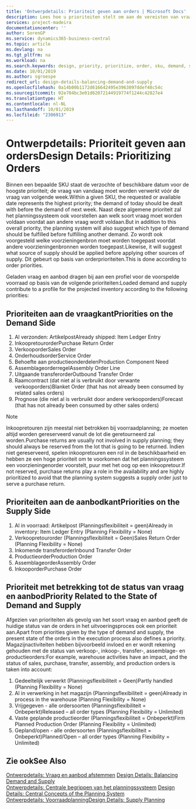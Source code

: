 ```yaml
---
title: 'Ontwerpdetails: Prioriteit geven aan orders | Microsoft Docs'
description: Lees hoe u prioriteiten stelt om aan de vereisten van vraag en aanbod te voldoen.
services: project-madeira
documentationcenter: ''
author: SorenGP
ms.service: dynamics365-business-central
ms.topic: article
ms.devlang: na
ms.tgt_pltfrm: na
ms.workload: na
ms.search.keywords: design, priority, prioritize, order, sku, demand, supply
ms.date: 10/01/2019
ms.author: sgroespe
redirect_url: design-details-balancing-demand-and-supply
ms.openlocfilehash: 0a14b00b1172d616642495e3963097ddef48c54c
ms.sourcegitcommit: 02e704bc3e01d62072144919774f1244c42827e4
ms.translationtype: HT
ms.contentlocale: nl-NL
ms.lasthandoff: 10/01/2019
ms.locfileid: "2306913"
---
```

# <a name="design-details-prioritizing-orders"></a><span data-ttu-id="7020e-103">Ontwerpdetails: Prioriteit geven aan orders</span><span class="sxs-lookup"><span data-stu-id="7020e-103">Design Details: Prioritizing Orders</span></span>
<span data-ttu-id="7020e-104">Binnen een bepaalde SKU staat de verzochte of beschikbare datum voor de hoogste prioriteit; de vraag van vandaag moet worden verwerkt vóór de vraag van volgende week.</span><span class="sxs-lookup"><span data-stu-id="7020e-104">Within a given SKU, the requested or available date represents the highest priority; the demand of today should be dealt with before the demand of next week.</span></span> <span data-ttu-id="7020e-105">Naast deze algemene prioriteit zal het planningssysteem ook voorstellen aan welk soort vraag moet worden voldaan voordat aan andere vraag wordt voldaan.</span><span class="sxs-lookup"><span data-stu-id="7020e-105">But in addition to this overall priority, the planning system will also suggest which type of demand should be fulfilled before fulfilling another demand.</span></span> <span data-ttu-id="7020e-106">Zo wordt ook voorgesteld welke voorzieningenbron moet worden toegepast voordat andere voorzieningenbronnen worden toegepast.</span><span class="sxs-lookup"><span data-stu-id="7020e-106">Likewise, it will suggest what source of supply should be applied before applying other sources of supply.</span></span> <span data-ttu-id="7020e-107">Dit gebeurt op basis van orderprioriteiten.</span><span class="sxs-lookup"><span data-stu-id="7020e-107">This is done according to order priorities.</span></span>  

<span data-ttu-id="7020e-108">Geladen vraag en aanbod dragen bij aan een profiel voor de voorspelde voorraad op basis van de volgende prioriteiten:</span><span class="sxs-lookup"><span data-stu-id="7020e-108">Loaded demand and supply contribute to a profile for the projected inventory according to the following priorities:</span></span>  

## <a name="priorities-on-the-demand-side"></a><span data-ttu-id="7020e-109">Prioriteiten aan de vraagkant</span><span class="sxs-lookup"><span data-stu-id="7020e-109">Priorities on the Demand Side</span></span>  
1. <span data-ttu-id="7020e-110">Al verzonden: Artikelpost</span><span class="sxs-lookup"><span data-stu-id="7020e-110">Already shipped: Item Ledger Entry</span></span>  
2. <span data-ttu-id="7020e-111">Inkoopretourorder</span><span class="sxs-lookup"><span data-stu-id="7020e-111">Purchase Return Order</span></span>  
3. <span data-ttu-id="7020e-112">Verkooporder</span><span class="sxs-lookup"><span data-stu-id="7020e-112">Sales Order</span></span>  
4. <span data-ttu-id="7020e-113">Onderhoudsorder</span><span class="sxs-lookup"><span data-stu-id="7020e-113">Service Order</span></span>  
5. <span data-ttu-id="7020e-114">Behoefte aan productieonderdelen</span><span class="sxs-lookup"><span data-stu-id="7020e-114">Production Component Need</span></span>  
6. <span data-ttu-id="7020e-115">Assemblageorderregel</span><span class="sxs-lookup"><span data-stu-id="7020e-115">Assembly Order Line</span></span>  
7. <span data-ttu-id="7020e-116">Uitgaande transferorder</span><span class="sxs-lookup"><span data-stu-id="7020e-116">Outbound Transfer Order</span></span>  
8. <span data-ttu-id="7020e-117">Raamcontract (dat niet al is verbruikt door verwante verkooporders)</span><span class="sxs-lookup"><span data-stu-id="7020e-117">Blanket Order (that has not already been consumed by related sales orders)</span></span>  
9. <span data-ttu-id="7020e-118">Prognose (die niet al is verbruikt door andere verkooporders)</span><span class="sxs-lookup"><span data-stu-id="7020e-118">Forecast (that has not already been consumed by other sales orders)</span></span>  

> [!NOTE]  
>  <span data-ttu-id="7020e-119">Inkoopretouren zijn meestal niet betrokken bij voorraadplanning; ze moeten altijd worden gereserveerd vanuit de lot die geretourneerd zal worden.</span><span class="sxs-lookup"><span data-stu-id="7020e-119">Purchase returns are usually not involved in supply planning; they should always be reserved from the lot that is going to be returned.</span></span> <span data-ttu-id="7020e-120">Indien niet gereserveerd, spelen inkoopretouren een rol in de beschikbaarheid en hebben ze een hoge prioriteit om te voorkomen dat het planningssysteem een voorzieningenorder voorstelt, puur met het oog op een inkoopretour.</span><span class="sxs-lookup"><span data-stu-id="7020e-120">If not reserved, purchase returns play a role in the availability and are highly prioritized to avoid that the planning system suggests a supply order just to serve a purchase return.</span></span>  

## <a name="priorities-on-the-supply-side"></a><span data-ttu-id="7020e-121">Prioriteiten aan de aanbodkant</span><span class="sxs-lookup"><span data-stu-id="7020e-121">Priorities on the Supply Side</span></span>  
1. <span data-ttu-id="7020e-122">Al in voorraad: Artikelpost (Planningsflexibiliteit = geen)</span><span class="sxs-lookup"><span data-stu-id="7020e-122">Already in inventory: Item Ledger Entry (Planning Flexibility = None)</span></span>  
2. <span data-ttu-id="7020e-123">Verkoopretourorder (Planningsflexibiliteit = Geen)</span><span class="sxs-lookup"><span data-stu-id="7020e-123">Sales Return Order (Planning Flexibility = None)</span></span>  
3. <span data-ttu-id="7020e-124">Inkomende transferorder</span><span class="sxs-lookup"><span data-stu-id="7020e-124">Inbound Transfer Order</span></span>  
4. <span data-ttu-id="7020e-125">Productieorder</span><span class="sxs-lookup"><span data-stu-id="7020e-125">Production Order</span></span>  
5. <span data-ttu-id="7020e-126">Assemblageorder</span><span class="sxs-lookup"><span data-stu-id="7020e-126">Assembly Order</span></span>  
6. <span data-ttu-id="7020e-127">Inkooporder</span><span class="sxs-lookup"><span data-stu-id="7020e-127">Purchase Order</span></span>  

## <a name="priority-related-to-the-state-of-demand-and-supply"></a><span data-ttu-id="7020e-128">Prioriteit met betrekking tot de status van vraag en aanbod</span><span class="sxs-lookup"><span data-stu-id="7020e-128">Priority Related to the State of Demand and Supply</span></span>  
<span data-ttu-id="7020e-129">Afgezien van prioriteiten als gevolg van het soort vraag en aanbod geeft de huidige status van de orders in het uitvoeringsproces ook een prioriteit aan.</span><span class="sxs-lookup"><span data-stu-id="7020e-129">Apart from priorities given by the type of demand and supply, the present state of the orders in the execution process also defines a priority.</span></span> <span data-ttu-id="7020e-130">Magazijnactiviteiten hebben bijvoorbeeld invloed en er wordt rekening gehouden met de status van verkoop-, inkoop-, transfer-, assemblage- en productieorders:</span><span class="sxs-lookup"><span data-stu-id="7020e-130">For example, warehouse activities have an impact, and the status of sales, purchase, transfer, assembly, and production orders is taken into account:</span></span>  

1. <span data-ttu-id="7020e-131">Gedeeltelijk verwerkt (Planningsflexibiliteit = Geen)</span><span class="sxs-lookup"><span data-stu-id="7020e-131">Partly handled (Planning Flexibility = None)</span></span>  
2. <span data-ttu-id="7020e-132">Al in verwerking in het magazijn (Planningsflexibiliteit = geen)</span><span class="sxs-lookup"><span data-stu-id="7020e-132">Already in process in the warehouse (Planning Flexibility = None)</span></span>  
3. <span data-ttu-id="7020e-133">Vrijgegeven - alle ordersoorten (Planningsflexibiliteit = Onbeperkt)</span><span class="sxs-lookup"><span data-stu-id="7020e-133">Released – all order types (Planning Flexibility = Unlimited)</span></span>  
4. <span data-ttu-id="7020e-134">Vaste geplande productieorder (Planningsflexibiliteit = Onbeperkt)</span><span class="sxs-lookup"><span data-stu-id="7020e-134">Firm Planned Production Order (Planning Flexibility = Unlimited)</span></span>  
5. <span data-ttu-id="7020e-135">Gepland/open - alle ordersoorten (Planningsflexibiliteit = Onbeperkt)</span><span class="sxs-lookup"><span data-stu-id="7020e-135">Planned/Open – all order types (Planning Flexibility = Unlimited)</span></span>  

## <a name="see-also"></a><span data-ttu-id="7020e-136">Zie ook</span><span class="sxs-lookup"><span data-stu-id="7020e-136">See Also</span></span>  
<span data-ttu-id="7020e-137">[Ontwerpdetails: Vraag en aanbod afstemmen](design-details-balancing-demand-and-supply.md) </span><span class="sxs-lookup"><span data-stu-id="7020e-137">[Design Details: Balancing Demand and Supply](design-details-balancing-demand-and-supply.md) </span></span>  
<span data-ttu-id="7020e-138">[Ontwerpdetails: Centrale begrippen van het planningssysteem](design-details-central-concepts-of-the-planning-system.md) </span><span class="sxs-lookup"><span data-stu-id="7020e-138">[Design Details: Central Concepts of the Planning System](design-details-central-concepts-of-the-planning-system.md) </span></span>  
[<span data-ttu-id="7020e-139">Ontwerpdetails: Voorraadplanning</span><span class="sxs-lookup"><span data-stu-id="7020e-139">Design Details: Supply Planning</span></span>](design-details-supply-planning.md)

